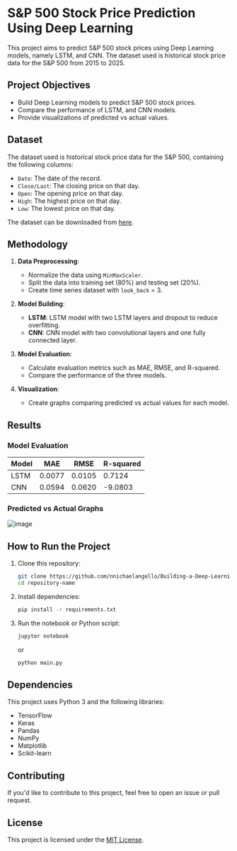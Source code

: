 # S&P 500 Stock Price Prediction Using Deep Learning

This project aims to predict S&P 500 stock prices using Deep Learning models, namely LSTM, and CNN. The dataset used is historical stock price data for the S&P 500 from 2015 to 2025.

## Project Objectives
- Build Deep Learning models to predict S&P 500 stock prices.
- Compare the performance of LSTM, and CNN models.
- Provide visualizations of predicted vs actual values.

## Dataset
The dataset used is historical stock price data for the S&P 500, containing the following columns:
- `Date`: The date of the record.
- `Close/Last`: The closing price on that day.
- `Open`: The opening price on that day.
- `High`: The highest price on that day.
- `Low`: The lowest price on that day.

The dataset can be downloaded from [here](https://www.nasdaq.com/market-activity/index/spx/historical).

## Methodology
1. **Data Preprocessing**:
   - Normalize the data using `MinMaxScaler`.
   - Split the data into training set (80%) and testing set (20%).
   - Create time series dataset with `look_back` = 3.

2. **Model Building**:
   - **LSTM**: LSTM model with two LSTM layers and dropout to reduce overfitting.
   - **CNN**: CNN model with two convolutional layers and one fully connected layer.

3. **Model Evaluation**:
   - Calculate evaluation metrics such as MAE, RMSE, and R-squared.
   - Compare the performance of the three models.

4. **Visualization**:
   - Create graphs comparing predicted vs actual values for each model.

## Results
### Model Evaluation
| Model       | MAE     | RMSE    | R-squared |
|-------------|---------|---------|-----------|
| LSTM        | 0.0077  | 0.0105  | 0.7124    |
| CNN         | 0.0594  | 0.0620  | -9.0803   |

### Predicted vs Actual Graphs
![image](https://github.com/user-attachments/assets/d7ca63ad-f478-4719-a6f3-9752c049fa95)

## How to Run the Project
1. Clone this repository:
   ```bash
   git clone https://github.com/nnichaelangello/Building-a-Deep-Learning-Based-Stock-Market-Prediction-System-for-the-S-P-500-Index.git
   cd repository-name
   ```

2. Install dependencies:
   ```bash
   pip install -r requirements.txt
   ```

3. Run the notebook or Python script:
   ```bash
   jupyter notebook
   ```
   or
   ```bash
   python main.py
   ```

## Dependencies
This project uses Python 3 and the following libraries:
- TensorFlow
- Keras
- Pandas
- NumPy
- Matplotlib
- Scikit-learn

## Contributing
If you'd like to contribute to this project, feel free to open an issue or pull request.

## License
This project is licensed under the [MIT License](LICENSE).
